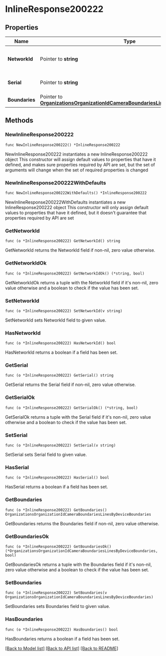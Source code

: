 # InlineResponse200222

## Properties

Name | Type | Description | Notes
------------ | ------------- | ------------- | -------------
**NetworkId** | Pointer to **string** | The network id of the camera | [optional] 
**Serial** | Pointer to **string** | The serial number of the camera | [optional] 
**Boundaries** | Pointer to [**OrganizationsOrganizationIdCameraBoundariesLinesByDeviceBoundaries**](OrganizationsOrganizationIdCameraBoundariesLinesByDeviceBoundaries.md) |  | [optional] 

## Methods

### NewInlineResponse200222

`func NewInlineResponse200222() *InlineResponse200222`

NewInlineResponse200222 instantiates a new InlineResponse200222 object
This constructor will assign default values to properties that have it defined,
and makes sure properties required by API are set, but the set of arguments
will change when the set of required properties is changed

### NewInlineResponse200222WithDefaults

`func NewInlineResponse200222WithDefaults() *InlineResponse200222`

NewInlineResponse200222WithDefaults instantiates a new InlineResponse200222 object
This constructor will only assign default values to properties that have it defined,
but it doesn't guarantee that properties required by API are set

### GetNetworkId

`func (o *InlineResponse200222) GetNetworkId() string`

GetNetworkId returns the NetworkId field if non-nil, zero value otherwise.

### GetNetworkIdOk

`func (o *InlineResponse200222) GetNetworkIdOk() (*string, bool)`

GetNetworkIdOk returns a tuple with the NetworkId field if it's non-nil, zero value otherwise
and a boolean to check if the value has been set.

### SetNetworkId

`func (o *InlineResponse200222) SetNetworkId(v string)`

SetNetworkId sets NetworkId field to given value.

### HasNetworkId

`func (o *InlineResponse200222) HasNetworkId() bool`

HasNetworkId returns a boolean if a field has been set.

### GetSerial

`func (o *InlineResponse200222) GetSerial() string`

GetSerial returns the Serial field if non-nil, zero value otherwise.

### GetSerialOk

`func (o *InlineResponse200222) GetSerialOk() (*string, bool)`

GetSerialOk returns a tuple with the Serial field if it's non-nil, zero value otherwise
and a boolean to check if the value has been set.

### SetSerial

`func (o *InlineResponse200222) SetSerial(v string)`

SetSerial sets Serial field to given value.

### HasSerial

`func (o *InlineResponse200222) HasSerial() bool`

HasSerial returns a boolean if a field has been set.

### GetBoundaries

`func (o *InlineResponse200222) GetBoundaries() OrganizationsOrganizationIdCameraBoundariesLinesByDeviceBoundaries`

GetBoundaries returns the Boundaries field if non-nil, zero value otherwise.

### GetBoundariesOk

`func (o *InlineResponse200222) GetBoundariesOk() (*OrganizationsOrganizationIdCameraBoundariesLinesByDeviceBoundaries, bool)`

GetBoundariesOk returns a tuple with the Boundaries field if it's non-nil, zero value otherwise
and a boolean to check if the value has been set.

### SetBoundaries

`func (o *InlineResponse200222) SetBoundaries(v OrganizationsOrganizationIdCameraBoundariesLinesByDeviceBoundaries)`

SetBoundaries sets Boundaries field to given value.

### HasBoundaries

`func (o *InlineResponse200222) HasBoundaries() bool`

HasBoundaries returns a boolean if a field has been set.


[[Back to Model list]](../README.md#documentation-for-models) [[Back to API list]](../README.md#documentation-for-api-endpoints) [[Back to README]](../README.md)


